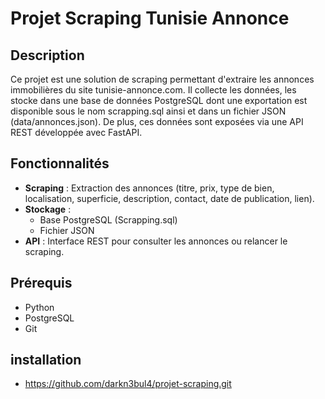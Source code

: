 # Projet Scraping Tunisie Annonce

## Description
Ce projet est une solution de scraping permettant d'extraire les annonces immobilières du site tunisie-annonce.com. Il collecte les données, les stocke dans une base de données PostgreSQL dont une exportation est disponible sous le nom scrapping.sql ainsi et dans un fichier JSON (data/annonces.json). De plus, ces données sont exposées via une API REST développée avec FastAPI.

## Fonctionnalités
- **Scraping** : Extraction des annonces (titre, prix, type de bien, localisation, superficie, description, contact, date de publication, lien).
- **Stockage** :
  - Base PostgreSQL (Scrapping.sql)
  - Fichier JSON 
- **API** : Interface REST pour consulter les annonces ou relancer le scraping.

## Prérequis
- Python 
- PostgreSQL 
- Git 

## installation

- https://github.com/darkn3bul4/projet-scraping.git
